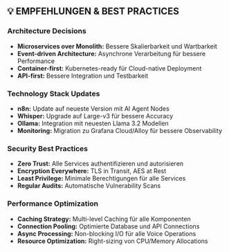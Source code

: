 ## 💡 **EMPFEHLUNGEN & BEST PRACTICES**

### **Architecture Decisions**
- **Microservices over Monolith:** Bessere Skalierbarkeit und Wartbarkeit
- **Event-driven Architecture:** Asynchrone Verarbeitung für bessere Performance
- **Container-first:** Kubernetes-ready für Cloud-native Deployment
- **API-first:** Bessere Integration und Testbarkeit

### **Technology Stack Updates**
- **n8n:** Update auf neueste Version mit AI Agent Nodes
- **Whisper:** Upgrade auf Large-v3 für bessere Accuracy
- **Ollama:** Integration mit neuesten Llama 3.2 Modellen
- **Monitoring:** Migration zu Grafana Cloud/Alloy für bessere Observability

### **Security Best Practices**
- **Zero Trust:** Alle Services authentifizieren und autorisieren
- **Encryption Everywhere:** TLS in Transit, AES at Rest
- **Least Privilege:** Minimale Berechtigungen für alle Services
- **Regular Audits:** Automatische Vulnerability Scans

### **Performance Optimization**
- **Caching Strategy:** Multi-level Caching für alle Komponenten
- **Connection Pooling:** Optimierte Database und API Connections
- **Async Processing:** Non-blocking I/O für alle Voice Operations
- **Resource Optimization:** Right-sizing von CPU/Memory Allocations
